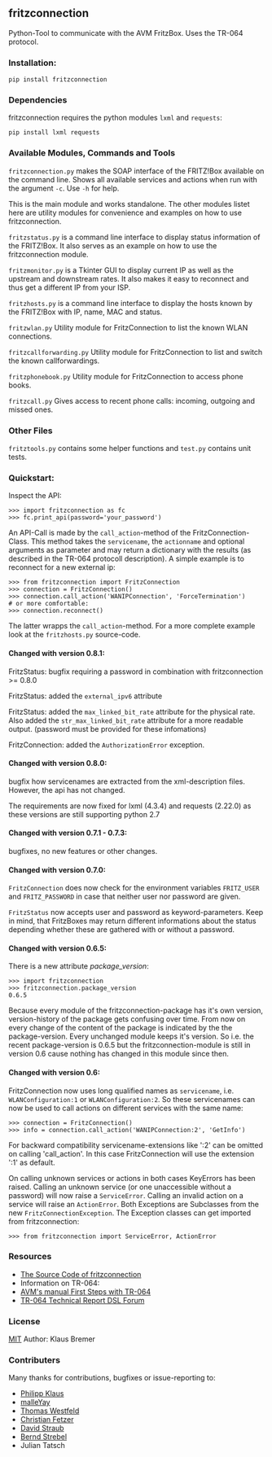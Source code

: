 ## fritzconnection

Python-Tool to communicate with the AVM FritzBox.
Uses the TR-064 protocol.

### Installation:

    pip install fritzconnection

### Dependencies

fritzconnection requires the python modules `lxml` and `requests`:

    pip install lxml requests

### Available Modules, Commands and Tools

`fritzconnection.py` makes the SOAP interface of the FRITZ!Box available on the command line.
Shows all available services and actions when run with the argument `-c`. Use `-h` for help.

This is the main module and works standalone. The other modules listet here are utility modules for convenience and examples on how to use fritzconnection.

`fritzstatus.py` is a command line interface to display status information of the FRITZ!Box.
It also serves as an example on how to use the fritzconnection module.

`fritzmonitor.py` is a Tkinter GUI to display current IP as well as the upstream and downstream rates.
It also makes it easy to reconnect and thus get a different IP from your ISP.

`fritzhosts.py` is a command line interface to display the hosts known by the FRITZ!Box with IP, name, MAC and status.

`fritzwlan.py` Utility module for FritzConnection to list the known WLAN connections.

`fritzcallforwarding.py` Utility module for FritzConnection to list and switch the known callforwardings.

`fritzphonebook.py` Utility module for FritzConnection to access phone books.

`fritzcall.py` Gives access to recent phone calls: incoming, outgoing and missed ones.


### Other Files

`fritztools.py` contains some helper functions and `test.py` contains unit tests.

### Quickstart:

Inspect the API:

    >>> import fritzconnection as fc
    >>> fc.print_api(password='your_password')

An API-Call is made by the `call_action`-method of the FritzConnection-Class. This method takes the `servicename`, the `actionname` and optional arguments as parameter and may return a dictionary with the results (as described in the TR-064 protocoll description). A simple example is to reconnect for a new external ip:

    >>> from fritzconnection import FritzConnection
    >>> connection = FritzConnection()
    >>> connection.call_action('WANIPConnection', 'ForceTermination')
    # or more comfortable:
    >>> connection.reconnect()

The latter wrapps the `call_action`-method. For a more complete example look at the `fritzhosts.py` source-code.


#### Changed with version 0.8.1:

FritzStatus: bugfix requiring a password in combination with fritzconnection >= 0.8.0

FritzStatus: added the ``external_ipv6`` attribute

FritzStatus: added the ``max_linked_bit_rate`` attribute for the physical rate. Also added the ``str_max_linked_bit_rate`` attribute for a more readable output. (password must be provided for these infomations)

FritzConnection: added the ``AuthorizationError`` exception.


#### Changed with version 0.8.0:

bugfix how servicenames are extracted from the xml-description files. However, the api has not changed.

The requirements are now fixed for lxml (4.3.4) and requests (2.22.0) as these versions are still supporting python 2.7


#### Changed with version 0.7.1 - 0.7.3:

bugfixes, no new features or other changes.


#### Changed with version 0.7.0:

`FritzConnection` does now check for the environment variables `FRITZ_USER` and `FRITZ_PASSWORD` in case that neither user nor password are given.

`FritzStatus` now accepts user and password as keyword-parameters. Keep in mind, that FritzBoxes may return different informations about the status depending whether these are gathered with or without a password.


#### Changed with version 0.6.5:

There is a new attribute *package_version*:

    >>> import fritzconnection
    >>> fritzconnection.package_version
    0.6.5

Because every module of the fritzconnection-package has it's own version, version-history of the package gets confusing over time. From now on every change of the content of the package is indicated by the the package-version. Every unchanged module keeps it's version. So i.e. the recent package-version is 0.6.5 but the fritzconnection-module is still in version 0.6 cause nothing has changed in this module since then.


#### Changed with version 0.6:

FritzConnection now uses long qualified names as `servicename`, i.e. `WLANConfiguration:1` or `WLANConfiguration:2`. So these servicenames can now be used to call actions on different services with the same name:

    >>> connection = FritzConnection()
    >>> info = connection.call_action('WANIPConnection:2', 'GetInfo')

For backward compatibility servicename-extensions like ':2' can be omitted on calling 'call_action'. In this case FritzConnection will use the extension ':1' as default.

On calling unknown services or actions in both cases KeyErrors has been raised. Calling an unknown service (or one unaccessible without a password) will now raise a `ServiceError`. Calling an invalid action on a service will raise an `ActionError`. Both Exceptions are Subclasses from the new `FritzConnectionException`. The Exception classes can get imported from fritzconnection:

    >>> from fritzconnection import ServiceError, ActionError


### Resources

* [The Source Code of fritzconnection](https://bitbucket.org/kbr/fritzconnection)
* Information on TR-064:
* [AVM's manual First Steps with TR-064](http://avm.de/fileadmin/user_upload/Global/Service/Schnittstellen/AVM_TR-064_first_steps.pdf)
* [TR-064 Technical Report DSL Forum](http://www.broadband-forum.org/technical/download/TR-064.pdf)


### License

[MIT](https://opensource.org/licenses/MIT)
Author: Klaus Bremer


### Contributers

Many thanks for contributions, bugfixes or issue-reporting to:

* [Philipp Klaus](https://bitbucket.org/pklaus)
* [malleYay](https://bitbucket.org/malleYay)
* [Thomas Westfeld](https://bitbucket.org/westfeld)
* [Christian Fetzer](https://bitbucket.org/fetzerch)
* [David Straub](https://bitbucket.org/DavidMStraub)
* [Bernd Strebel](https://bitbucket.org/bstrebel)
* Julian Tatsch

